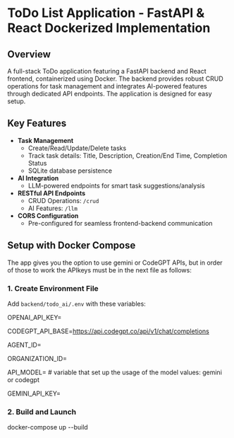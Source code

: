 # ToDo List Application - FastAPI & React Dockerized Implementation

## Overview  
A full-stack ToDo application featuring a FastAPI backend and React frontend, containerized using Docker. The backend provides robust CRUD operations for task management and integrates AI-powered features through dedicated API endpoints. The application is designed for easy setup.

## Key Features  
- **Task Management**  
  - Create/Read/Update/Delete tasks  
  - Track task details: Title, Description, Creation/End Time, Completion Status  
  - SQLite database persistence  
- **AI Integration**  
  - LLM-powered endpoints for smart task suggestions/analysis  
- **RESTful API Endpoints**  
  - CRUD Operations: `/crud`  
  - AI Features: `/llm`  
- **CORS Configuration**  
  - Pre-configured for seamless frontend-backend communication  


## Setup with Docker Compose  

The app gives you the option to use gemini or CodeGPT APIs, but in order of those to work the APIkeys must be in the next file as follows:

### 1. Create Environment File  
Add `backend/todo_ai/.env` with these variables: 

OPENAI_API_KEY=

CODEGPT_API_BASE=https://api.codegpt.co/api/v1/chat/completions

AGENT_ID=

ORGANIZATION_ID=

API_MODEL=               # variable that set up the usage of the model values: gemini or codegpt 

GEMINI_API_KEY=

### 2. Build and Launch

docker-compose up --build

